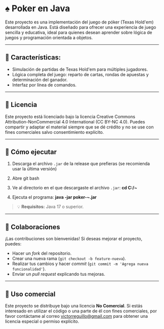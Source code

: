# ♠️ Poker en Java
Este proyecto es una implementación del juego de póker (Texas Hold'em) desarrollada en Java. Está diseñado para ofrecer una experiencia de juego sencilla y educativa, ideal para quienes desean aprender sobre lógica de juegos y programación orientada a objetos.

---

## 🎯 Características:
- Simulación de partidas de Texas Hold'em para múltiples jugadores.
- Lógica completa del juego: reparto de cartas, rondas de apuestas y determinación del ganador.
- Interfaz por línea de comandos.

---

## 📄 Licencia
Este proyecto está licenciado bajo la licencia Creative Commons Attribution-NonCommercial 4.0 International (CC BY-NC 4.0). Puedes compartir y adaptar el material siempre que se dé crédito y no se use con fines comerciales salvo consentimiento explícito.

---

## 🚀 Cómo ejecutar

1. Descarga el archivo `.jar` de la release que prefieras (se recomienda usar la última versión)

2. Abre git bash 

3. Ve al directorio en el que descargaste el archivo `.jar`: **cd C:/~**

4. Ejecuta el programa: **java -jar poker-~.jar**

> 💡 **Requisitos:** Java 17 o superior.

---

## 🤝 Colaboraciones

¡Las contribuciones son bienvenidas! Si deseas mejorar el proyecto, puedes:

- Hacer un *fork* del repositorio.
- Crear una nueva rama (`git checkout -b feature-nueva`).
- Realizar tus cambios y hacer *commit* (`git commit -m 'Agrega nueva funcionalidad'`).
- Enviar un *pull request* explicando tus mejoras.

---

## 💼 Uso comercial

Este proyecto se distribuye bajo una licencia **No Comercial**. Si estás interesado en utilizar el código o una parte de él con fines comerciales, por favor contáctame al correo victorreguillo@gmail.com para obtener una licencia especial o permiso explícito.
